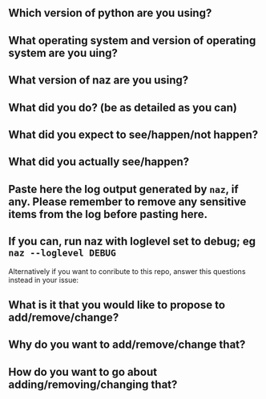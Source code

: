 ## Which version of python are you using?

## What operating system and version of operating system are you uing?

## What version of naz are you using?

## What did you do? (be as detailed as you can)

## What did you expect to see/happen/not happen?

## What did you actually see/happen? 

## Paste here the log output generated by `naz`, if any. Please remember to remove any sensitive items from the log before pasting here.
## If you can, run naz with loglevel set to debug; eg `naz --loglevel DEBUG`                                           


Alternatively if you want to conribute to this repo, answer this questions instead in your issue:                    

## What is it that you would like to propose to add/remove/change?

## Why do you want to add/remove/change that?

## How do you want to go about adding/removing/changing that?
